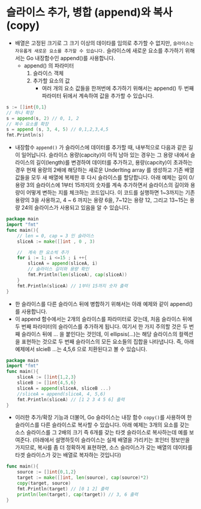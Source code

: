 # 슬라이스 추가, 병합 (append)와 복사(copy)

- 배열은 고정된 크기로 그 크기 이상의 데이타를 임의로 추가할 수 없지만, ``슬라이스는 자유롭게 새로운 요소를 추가할 수 있습니다.`` 슬라이스에 새로운 요소를 추가하기 위해서는 Go 내장함수인 append()를 사용합니다. 
    - append() 의 파라미터
        1. 슬라이스 객체
        2. 추가할 요소의 값
            - 여러 개의 요소 값들을 한꺼번에 추가하기 위해서는 append() 두 번째 파라미터 뒤에서 계속하여 값을 추가할 수 있습니다.

``` go
s := []int{0,1}
// 하나 확장
s = append(s, 2) // 0, 1, 2
// 복수 요소를 확장
s = append (s, 3, 4, 5) // 0,1,2,3,4,5
fmt.Println(s)
```

- 내장함수 ``append()`` 가 슬라이스에 데이터를 추가할 때, 내부적으로 다음과 같은 길이 일어납니다. 슬라이스 용량(capcity)이 아직 남아 있는 경우는 그 용량 내에서 슬라이스의 길이(length)를 변경하여 데이터를 추가하고, 용량(capcity)이 초과하는 경우 현재 용량의 2배에 해당하는 새로운 Underlting array 를 생성하고 기존 배열 값들을 모두 새 배열에 복제한 후 다시 슬라이스를 할당합니다. 아래 예제는 길이 0/용량 3의 슬라이스에 1부터 15까지의 숫자를 계속 추가하면서 슬라이스의 길이와 용량이 어떻게 변하는 지를 체크하는 코드입니다. 이 코드를 실행하면 1~3까지는 기존 용량의 3을 사용하고, 4 ~ 6 까지는 용량 6을, 7~12는 용량 12, 그리고 13~15는 용량 24의 슬라이스가 사용되고 있음을 알 수 있습니다.

``` go
package main
import "fmt"
func main(){
    // len = 0, cap = 3 인 슬라이스
    sliceA := make([]int , 0 , 3)

    //  계속 한 요소씩 추가
    for i := 1; i <=15 ; i ++{
        sliceA = append(sliceA, i)
        // 슬라이스 길이와 용량 확인
        fmt.Println(len(sliceA), cap(sliceA))
    }
    fmt.Println(sliceA) // 1부터 15까지 숫자 출력
}
```

- 한 슬라이스를 다른 슬라이스 뒤에 병합하기 위해서는 아래 예제와 같이 append()를 사용합니다.  
- 이 append 함수에서는 2개의 슬라이스를 파라미터로 갖는데, 처음 슬라이스 뒤에 두 번째 파라미터의 슬라이스를 추가하게 됩니다. 여기서 한 가지 주의할 것은 두 번째 슬라이스 뒤에 ... 을 붙인다는 것인데, 이 ellipsis(...)는 해당 슬라이스의 컬렉션을 표현하는 것으로 두 번째 슬라이스의 모든 요소들의 집합을 나타냅니다. 즉, 아래 예제에서 slcieB ...는 4,5,6 으로 치환된다고 볼 수 있습니다.
``` go 
package main
import "fmt"
func main(){
    sliceA := []int{1,2,3}
    sliceB := []int{4,5,6}
    sliceA = append(sliceA, sliceB ...)
    //sliceA = append(sliceA, 4, 5,6)
    fmt.Println(sliceA) // [1 2 3 4 5 6] 출력
}
```
- 이러한 추가/확장 기능과 더불어, Go 슬라이스는 내장 함수 ``copy()``를 사용하여 한 슬라이스를 다른 슬라이스로 복사할 수 있습니다. 
아래 예제는 3개의 요소를 갖는 소스 슬라이스를 그 2배의 크기 즉 6개를 갖는 타겟 슬라이스로 복사하는데 예를 보여준다. (아래에서 설명하듯이 슬라이스는 실제 배열을 가리키는 포인터 정보만을 가지므로, 복사를 좀 더 정확하게 표현하면, 소스 슬라이스가 갖는 배열의 데이타를 타겟 슬라이스가 갖는 배열로 복자하는 것입니다)
``` go
func main(){
    source := []int{0,1,2}
    target := make([]int, len(source), cap(source)*2)
    copy(target, source)
    fmt.Println(target) // [0 1 2] 출력
    println(len(target), cap(target)) // 3, 6 출력
}
```

